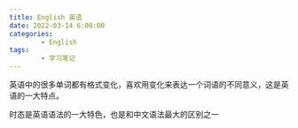 ```yaml
---
title: English 英语
date: 2022-03-14 6:00:00
categories:
        - English
tags:
        - 学习笔记
---
```


英语中的很多单词都有格式变化，喜欢用变化来表达一个词语的不同意义，这是英语的一大特点。

时态是英语语法的一大特色，也是和中文语法最大的区别之一
